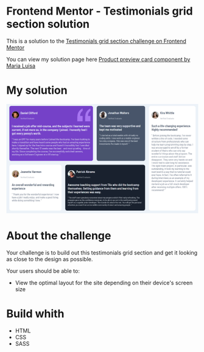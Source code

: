 # Frontend Mentor - Testimonials grid section solution

This is a solution to the [Testimonials grid section challenge on Frontend Mentor](https://www.frontendmentor.io/challenges/testimonials-grid-section-Nnw6J7Un7)

You can view my solution page here [Product preview card component by Maria Luisa](https://marialuisamd.github.io/Frontend_Mentor/TESTIMONIALS_GRID_SECTION)

# My solution

![](./images/testimonials.png)

# About the challenge

Your challenge is to build out this testimonials grid section and get it looking as close to the design as possible.

Your users should be able to:

 - View the optimal layout for the site depending on their device's screen size


# Build whith

- HTML
- CSS
- SASS
